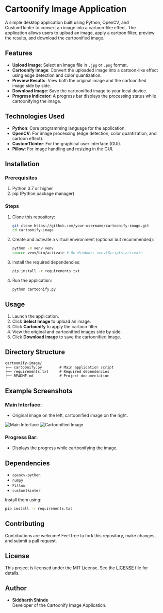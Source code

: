# Cartoonify Image Application

A simple desktop application built using Python, OpenCV, and CustomTkinter to convert an image into a cartoon-like effect. The application allows users to upload an image, apply a cartoon filter, preview the results, and download the cartoonified image.

## Features

- **Upload Image**: Select an image file in `.jpg` or `.png` format.
- **Cartoonify Image**: Convert the uploaded image into a cartoon-like effect using edge detection and color quantization.
- **Preview Results**: View both the original image and the cartoonified image side by side.
- **Download Image**: Save the cartoonified image to your local device.
- **Progress Indicator**: A progress bar displays the processing status while cartoonifying the image.

## Technologies Used

- **Python**: Core programming language for the application.
- **OpenCV**: For image processing (edge detection, color quantization, and cartoon effect).
- **CustomTkinter**: For the graphical user interface (GUI).
- **Pillow**: For image handling and resizing in the GUI.

## Installation

### Prerequisites

1. Python 3.7 or higher
2. pip (Python package manager)

### Steps

1. Clone this repository:
   ```bash
   git clone https://github.com/your-username/cartoonify-image.git
   cd cartoonify-image
   ```

2. Create and activate a virtual environment (optional but recommended):
   ```bash
   python -m venv venv
   source venv/bin/activate # On Windows: venv\Scripts\activate
   ```

3. Install the required dependencies:
   ```bash
   pip install -r requirements.txt
   ```

4. Run the application:
   ```bash
   python cartoonify.py
   ```

## Usage

1. Launch the application.
2. Click **Select Image** to upload an image.
3. Click **Cartoonify** to apply the cartoon filter.
4. View the original and cartoonified images side by side.
5. Click **Download Image** to save the cartoonified image.

## Directory Structure

```
cartoonify-image/
├── cartoonify.py        # Main application script
├── requirements.txt     # Required dependencies
├── README.md            # Project documentation
```

## Example Screenshots

### Main Interface:
- Original image on the left, cartoonified image on the right.

![Main Interface](main_interface.png)
![Cartoonified Image](cartoonified_image.png)

### Progress Bar:
- Displays the progress while cartoonifying the image.

## Dependencies

- `opencv-python`
- `numpy`
- `Pillow`
- `customtkinter`

Install them using:
```bash
pip install -r requirements.txt
```

## Contributing

Contributions are welcome! Feel free to fork this repository, make changes, and submit a pull request.

## License

This project is licensed under the MIT License. See the [LICENSE](LICENSE) file for details.

## Author

- **Siddharth Shinde**  
  Developer of the Cartoonify Image Application.

